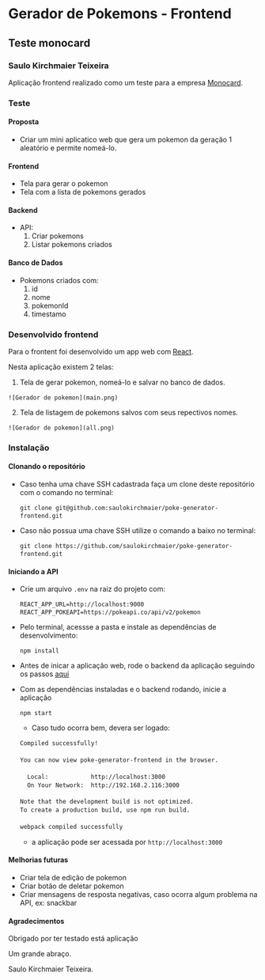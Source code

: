 # Gerador de Pokemons - Frontend

## Teste monocard

### Saulo Kirchmaier Teixeira

Aplicação frontend realizado como um teste para a empresa [Monocard](https://monocard.com.br/).

### Teste

#### Proposta

- Criar um mini aplicatico web que gera um pokemon da geração 1 aleatório e permite nomeá-lo.

#### Frontend

- Tela para gerar o pokemon
- Tela com a lista de pokemons gerados

#### Backend

- API:
  1. Criar pokemons
  2. Listar pokemons criados

#### Banco de Dados

- Pokemons criados com:
  1. id
  2. nome
  3. pokemonId
  4. timestamo


### Desenvolvido frontend

Para o frontent foi desenvolvido um app web com [React](https://pt-br.reactjs.org/).

Nesta aplicação existem 2 telas:

  1. Tela de gerar pokemon, nomeá-lo e salvar no banco de dados.

    ![Gerador de pokemon](main.png)

  2. Tela de listagem de pokemons salvos com seus repectivos nomes.

    ![Gerador de pokemon](all.png)

### Instalação

#### Clonando o repositório

- Caso tenha uma chave SSH cadastrada faça um clone deste repositório com o comando no terminal:

  ```
  git clone git@github.com:saulokirchmaier/poke-generator-frontend.git
  ```

- Caso não possua uma chave SSH utilize o comando a baixo no terminal:

  ```
  git clone https://github.com/saulokirchmaier/poke-generator-frontend.git
  ```

#### Iniciando a API

- Crie um arquivo `.env` na raiz do projeto com:

  ```
  REACT_APP_URL=http://localhost:9000
  REACT_APP_POKEAPI=https://pokeapi.co/api/v2/pokemon
  ```

- Pelo terminal, acessse a pasta e instale as dependências de desenvolvimento:

  ```
  npm install
  ```

- Antes de inicar a aplicação web, rode o backend da aplicação seguindo os passos [aqui](https://github.com/saulokirchmaier/poke-generator-backend) 

- Com as dependências instaladas e o backend rodando, inicie a aplicação

  ```
  npm start
  ```
  
  - Caso tudo ocorra bem, devera ser logado:

  ```bash
  Compiled successfully!

  You can now view poke-generator-frontend in the browser.

    Local:            http://localhost:3000
    On Your Network:  http://192.168.2.116:3000

  Note that the development build is not optimized.
  To create a production build, use npm run build.

  webpack compiled successfully

  ```

    - a aplicação pode ser acessada por `http://localhost:3000`

#### Melhorias futuras

  - Criar tela de edição de pokemon
  - Criar botão de deletar pokemon
  - Criar mensagens de resposta negativas, caso ocorra algum problema na API, ex: snackbar

#### Agradecimentos

Obrigado por ter testado está aplicação

Um grande abraço.

Saulo Kirchmaier Teixeira.